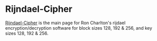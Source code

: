 # Rijndael-Cipher
[Rijndael-Cipher](https://charltoncr.github.io/Rijndael-Cipher/) is the main page for Ron
Charlton's rijdael encryption/decryption software for block sizes 128, 192 &
256, and key sizes 128, 192 & 256.
